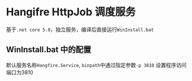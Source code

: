 # Hangifre HttpJob 调度服务

基于`.net core 5.0`，独立服务，编译后直接运行`WinInstall.bat`

## WinInstall.bat 中的配置

默认服务名称`Hangfire.Service`, `binpath`中通过指定参数`-p 3810` 设置程序访问端口为3810